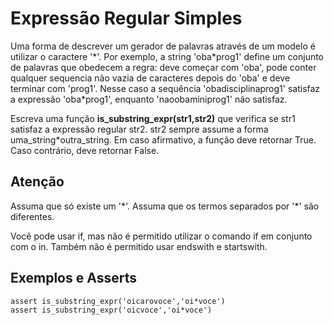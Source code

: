 # Expressão Regular Simples

Uma forma de descrever um gerador de palavras através de um modelo é utilizar o
caractere '\*'. Por exemplo, a string 'oba\*prog1' define um conjunto de palavras
que obedecem a regra: deve começar com 'oba', pode conter qualquer sequencia não vazia de
caracteres depois do 'oba' e deve terminar com 'prog1'. Nesse caso a sequência
'obadisciplinaprog1' satisfaz a expressão 'oba\*prog1', enquanto 'naoobaminiprog1'
não satisfaz.

Escreva uma função **is\_substring\_expr(str1,str2)** que verifica se str1 satisfaz
a expressão regular str2. str2 sempre assume a forma uma_string\*outra_string.
Em caso afirmativo, a função deve retornar True. Caso contrário, deve retornar False.

## Atenção

Assuma que só existe um '\*'.
Assuma que os termos separados por '\*' são diferentes.

Você pode usar if, mas não é permitido utilizar o comando if em conjunto com o in.
Também não é permitido usar endswith e startswith.

## Exemplos e Asserts

    assert is_substring_expr('oicarovoce','oi*voce')
    assert is_substring_expr('oicvoce','oi*voce')